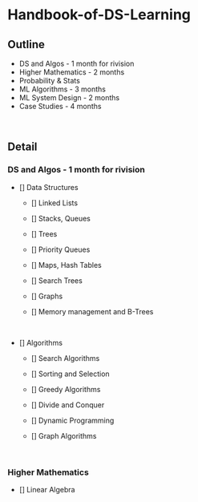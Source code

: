 # Handbook-of-DS-Learning

## Outline


- DS and Algos - 1 month for rivision
- Higher Mathematics - 2 months
- Probability & Stats
- ML Algorithms - 3 months 
- ML System Design - 2 months
- Case Studies - 4 months

<br/>

## Detail 

### DS and Algos - 1 month for rivision

 * [] Data Structures

    * [] Linked Lists

    * [] Stacks, Queues

    * [] Trees

    * [] Priority Queues

    * [] Maps, Hash Tables

    * [] Search Trees
    
    * [] Graphs

    * [] Memory management and B-Trees  
  
<br/>

* [] Algorithms

    * [] Search Algorithms

    * [] Sorting and Selection

    * [] Greedy Algorithms

    * [] Divide and Conquer

    * [] Dynamic Programming

    * [] Graph Algorithms

<br/>

### Higher Mathematics

* [] Linear Algebra
    
